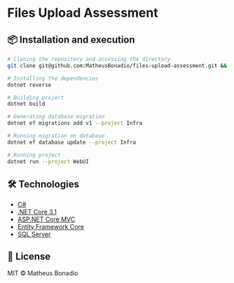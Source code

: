 # Files Upload Assessment

## 📦 Installation and execution

```bash
# Cloning the repository and accessing the directory
git clone git@github.com:MatheusBonadio/files-upload-assessment.git && cd files-upload-assessment

# Installing the dependencies
dotnet reverse

# Building project
dotnet build

# Generating database migration
dotnet ef migrations add v1 --project Infra

# Running migration on database
dotnet ef database update --project Infra

# Running project
dotnet run --project WebUI
```

## 🛠️ Technologies

- [C#](https://learn.microsoft.com/en-us/dotnet/csharp/tour-of-csharp/)
- [.NET Core 3.1](https://learn.microsoft.com/en-us/dotnet/core/whats-new/dotnet-core-3-1)
- [ASP.NET Core MVC](https://learn.microsoft.com/en-us/aspnet/core/mvc/overview?view=aspnetcore-7.0)
- [Entity Framework Core](https://learn.microsoft.com/en-us/ef/core/)
- [SQL Server](https://www.microsoft.com/en-us/sql-server/sql-server-2019/)

## 📄 License

MIT © Matheus Bonadio
